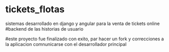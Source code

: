 # tickets_flotas
sistemas desarrollado en django y angular para la venta de tickets online 
#backend de las historias de usuario

#este proyecto fue finalizado con exito, par hacer un fork y correcciones a la aplicacion comnunicarse con el desarrollador principal 